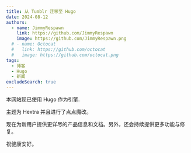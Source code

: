 ```yaml
---
title: 从 Tumblr 迁移至 Hugo
date: 2024-08-12
authors:
  - name: JimmyRespawn
    link: https://github.com/JimmyRespawn
    image: https://github.com/JimmyRespawn.png
  # - name: Octocat
  #   link: https://github.com/octocat
  #   image: https://github.com/octocat.png
tags:
  - 博客
  - Hugo
  - 新闻
excludeSearch: true
---
```


本网站现已使用 Hugo 作为引擎.
<!--more-->

主题为 Hextra 并且进行了点点魔改。

现在为新用户提供更详尽的产品信息和文档。另外，还会持续提供更多功能与修复。

祝健康安好。
